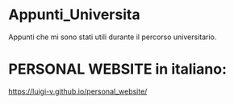 # Appunti_Universita
Appunti che mi sono stati utili durante il percorso universitario. 

# PERSONAL WEBSITE in italiano:
https://luigi-v.github.io/personal_website/
